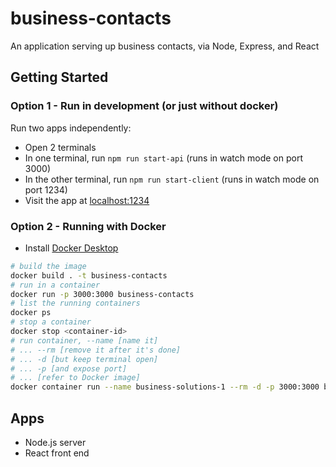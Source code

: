 # business-contacts
An application serving up business contacts, via Node, Express, and React

## Getting Started
### Option 1 - Run in development (or just without docker)
Run two apps independently:
- Open 2 terminals
- In one terminal, run `npm run start-api` (runs in watch mode on port 3000)
- In the other terminal, run `npm run start-client` (runs in watch mode on port 1234)
- Visit the app at [localhost:1234](https://localhost:1234)

### Option 2 - Running with Docker
- Install [Docker Desktop](https://www.docker.com/products/docker-desktop/)
```sh 
# build the image
docker build . -t business-contacts
# run in a container
docker run -p 3000:3000 business-contacts
# list the running containers
docker ps
# stop a container
docker stop <container-id>
# run container, --name [name it]
# ... --rm [remove it after it's done] 
# ... -d [but keep terminal open]
# ... -p [and expose port]
# ... [refer to Docker image]
docker container run --name business-solutions-1 --rm -d -p 3000:3000 business-solutions

```

## Apps
- Node.js server
- React front end


<!-- test change made -->